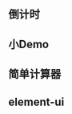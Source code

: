
## 倒计时
<ClientOnly>
  <HomeLayout/>
</ClientOnly>


## 小Demo
<ClientOnly>
  <Demo/>
</ClientOnly>

## 简单计算器
<ClientOnly>
  <Calculator/>
</ClientOnly>

## element-ui

<ClientOnly>
  <Element/>
</ClientOnly>